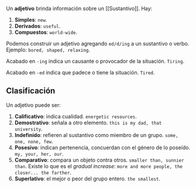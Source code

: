 Un **adjetivo** brinda información sobre un [[Sustantivo]]. Hay:

1. **Simples**: `new`.
2. **Derivados**: `useful`.
3. **Compuestos**: `world-wide`.

Podemos construir un adjetivo agregando `ed/d/ing` a un sustantivo o verbo. Ejemplo: `bored, shaped, relaxing`.

Acabado en `-ing` indica un causante o provocador de la situación. `Tiring`.

Acabado en `-ed` indica que padece o tiene la situación. `Tired`.

## Clasificación

Un adjetivo puede ser:

1. **Calificativo**: indica cualidad. `energetic resources`.
2. **Demostrativo**: señala a otro elemento. `this is my dad, that university`.
3. **Indefinido**: refieren al sustantivo como miembro de un grupo. `some, one, none, few`.
4. **Posesivo**: indican pertenencia, concuerdan con el género de lo poseído. `my, your, her, our`.
5. **Comparativo**: compara un objeto contra otros. `smaller than, sunnier than`. Existe lo que es el _gradual increase_: `more and more people, the closer... the farther`.
6. **Superlativo**: el mejor o peor del grupo entero. `the smallest`.
